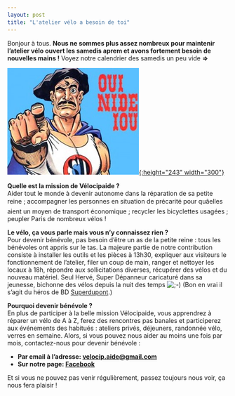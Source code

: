 ```yaml
---
layout: post
title: "L'atelier vélo a besoin de toi"
---
```



Bonjour à tous. **Nous ne sommes plus assez nombreux pour maintenir l’atelier vélo ouvert les samedis aprem et avons fortement besoin de nouvelles mains !** Voyez notre calendrier des samedis un peu vide **=&gt;**

[![](/assets/old/superdupont-we-need-you-300x243.jpg "Nous avons besoin de vous à l'atelier vélo."){:height="243" width="300"}](https://www.facebook.com/velocip.aide/)
  
**Quelle est la mission de Vélocipaide ?**<br/>
Aider tout le monde à devenir autonome dans la réparation de sa petite reine ; accompagner les personnes en situation de précarité pour quâelles aient un moyen de transport économique ; recycler les bicyclettes usagées ; peupler Paris de nombreux vélos !

**Le vélo, ça vous parle mais vous n’y connaissez rien ?**<br/>
Pour devenir bénévole, pas besoin d’être un as de la petite reine : tous les bénévoles ont appris sur le tas. La majeure partie de notre contribution consiste à installer les outils et les pièces à 13h30, expliquer aux visiteurs le fonctionnement de l’atelier, filer un coup de main, ranger et nettoyer les locaux à 18h, répondre aux sollicitations diverses, récupérer des vélos et du nouveau matériel. Seul Hervé, Super Dépanneur caricaturé dans sa jeunesse, bichonne des vélos depuis la nuit des temps ![;-)](/assets/old/icon_wink.gif)  (Bon en vrai il s’agit du héros de BD [Superdupont](https://fr.wikipedia.org/wiki/Superdupont).)

**Pourquoi devenir bénévole ?**<br />
En plus de participer à la belle mission Vélocipaide, vous apprendrez à réparer un vélo de A à Z, ferez des rencontres pas banales et participerez aux événements des habitués : ateliers privés, déjeuners, randonnée vélo, verres en semaine.
Alors, si vous pouvez nous aider au moins une fois par mois, contactez-nous pour devenir bénévole :
* **Par email à l’adresse: [velocip.aide@gmail.com](mailto:velocip.aide@gmail.com)**
* **Sur notre page: [Facebook](https://www.facebook.com/velocip.aide/ "Page Facebook Vélocipaide")**

Et si vous ne pouvez pas venir régulièrement, passez toujours nous voir, ça nous fera plaisir !
